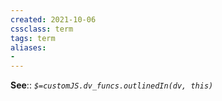 ```yaml
---
created: 2021-10-06
cssclass: term
tags: term
aliases:
- 
---
```




**See**:: 
*`$=customJS.dv_funcs.outlinedIn(dv, this)`*
